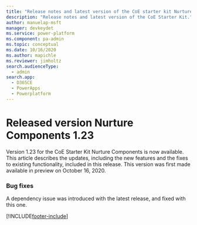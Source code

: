 ```yaml
---
title: "Release notes and latest version of the CoE starter kit Nurture Components 1.23 | MicrosoftDocs"
description: "Release notes and latest version of the CoE Starter Kit."
author: manuelap-msft
manager: devkeydet
ms.service: power-platform
ms.component: pa-admin
ms.topic: conceptual
ms.date: 10/16/2020
ms.author: mapichle
ms.reviewer: jimholtz
search.audienceType: 
  - admin
search.app: 
  - D365CE
  - PowerApps
  - Powerplatform
---
```


# Released version Nurture Components 1.23

Version 1.23 for the CoE Starter Kit Nurture Components is now available. This article describes the updates, including the new features and the fixes to existing functionality, included in this release. This version was first made available in preview on October 16, 2020.

### Bug fixes

A dependency issue was introduced with the latest release, and fixed with this one.


[!INCLUDE[footer-include](../../../includes/footer-banner.md)]
